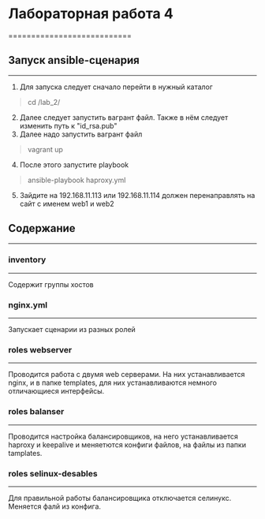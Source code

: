 # Лабораторная работа 4 #
===========================
## Запуск ansible-сценария ##
-----------------------------
1. Для запуска следует сначало перейти в нужный каталог
> cd /lab_2/
2. Далее следует запустить вагрант файл. Также в нём следует изменить путь к "id_rsa.pub"
3. Далее надо запустить вагрант файл
> vagrant up
4. После этого запустите playbook
> ansible-playbook haproxy.yml
5. Зайдите на 192.168.11.113 или 192.168.11.114 должен перенаправлять на сайт с именем web1 и web2

## Содержание ##
----------------
### inventory ###
-----------------
Содержит группы хостов 
### nginx.yml ###
-----------------
Запускает сценарии из разных ролей
### roles webserver ###
-----------------------
Проводится работа с двумя web серверами. На них устанавливается nginx, и в папке templates, для них устанавливаются немного отличающиеся интерфейсы. 
### roles balanser ###
----------------------
Проводится настройка балансировщиков, на него устанавливается haproxy и  keepalive и меняетются конфиги файлов, на файлы из папки tamplates. 
### roles selinux-desables ###
------------------------------
Для правильной работы балансировщика отключается селинукс. Меняется фалй из конфига.
